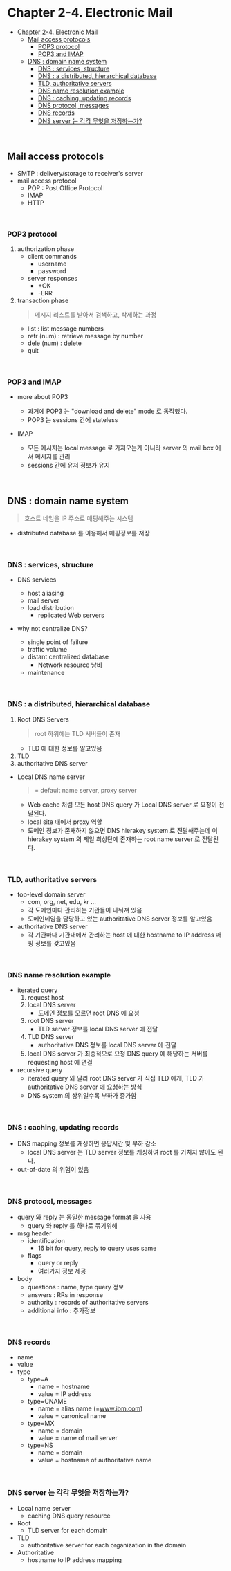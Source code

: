 # Chapter 2-4. Electronic Mail

<!-- TOC -->

- [Chapter 2-4. Electronic Mail](#chapter-2-4-electronic-mail)
    - [Mail access protocols](#mail-access-protocols)
        - [POP3 protocol](#pop3-protocol)
        - [POP3 and IMAP](#pop3-and-imap)
    - [DNS : domain name system](#dns--domain-name-system)
        - [DNS : services, structure](#dns--services-structure)
        - [DNS : a distributed, hierarchical database](#dns--a-distributed-hierarchical-database)
        - [TLD, authoritative servers](#tld-authoritative-servers)
        - [DNS name resolution example](#dns-name-resolution-example)
        - [DNS : caching, updating records](#dns--caching-updating-records)
        - [DNS protocol, messages](#dns-protocol-messages)
        - [DNS records](#dns-records)
        - [DNS server 는 각각 무엇을 저장하는가?](#dns-server-%EB%8A%94-%EA%B0%81%EA%B0%81-%EB%AC%B4%EC%97%87%EC%9D%84-%EC%A0%80%EC%9E%A5%ED%95%98%EB%8A%94%EA%B0%80)

<!-- /TOC -->

<br>

## Mail access protocols

- SMTP : delivery/storage to receiver's server
- mail access protocol
    - POP : Post Office Protocol
    - IMAP
    - HTTP

<br>

### POP3 protocol

1. authorization phase
    - client commands
        - username
        - password
    - server responses
        - +OK
        - -ERR
2. transaction phase
    > 메시지 리스트를 받아서 검색하고, 삭제하는 과정
    - list : list message numbers
    - retr (num) : retrieve message by number
    - dele (num) : delete
    - quit

<br>

### POP3 and IMAP

- more about POP3
    - 과거에 POP3 는 "download and delete" mode 로 동작했다.
    - POP3 는 sessions 간에 stateless

- IMAP
    - 모든 메시지는 local message 로 가져오는게 아니라 server 의 mail box 에서 메시지를 관리
    - sessions 간에 유저 정보가 유지

<br>

## DNS : domain name system

> 호스트 네임을 IP 주소로 매핑해주는 시스템

- distributed database 를 이용해서 매핑정보를 저장

<br>

### DNS : services, structure

- DNS services
    - host aliasing
    - mail server
    - load distribution
        - replicated Web servers

- why not centralize DNS?
    - single point of failure
    - traffic volume
    - distant centralized database
        - Network resource 낭비
    - maintenance

<br>

### DNS : a distributed, hierarchical database

1. Root DNS Servers
    > root 하위에는 TLD 서버들이 존재
    - TLD 에 대한 정보를 알고있음
2. TLD
3. authoritative DNS server

- Local DNS name server
    > = default name server, proxy server
    - Web cache 처럼 모든 host DNS query 가 Local DNS server 로 요청이 전달된다.
    - local site 내에서 proxy 역할
    - 도메인 정보가 존재하지 않으면 DNS hierakey system 로 전달해주는데 이 hierakey system 의 제일 최상단에 존재하는 root name server 로 전달된다.

<br>

### TLD, authoritative servers

- top-level domain server
    - com, org, net, edu, kr ...
    - 각 도메인마다 관리하는 기관들이 나눠져 있음
    - 도메인네임을 담당하고 있는 authoritative DNS server 정보를 알고있음
- authoritative DNS server
    - 각 기관마다 기관내에서 관리하는 host 에 대한 hostname to IP address 매핑 정보를 갖고있음

<br>

### DNS name resolution example

- iterated query
    1. request host
    2. local DNS server
        - 도메인 정보를 모르면 root DNS 에 요청
    3. root DNS server
        - TLD server 정보를 local DNS server 에 전달
    4. TLD DNS server
        - authoritative DNS 정보를 local DNS server 에 전달
    5. local DNS server 가 최종적으로 요청 DNS query 에 해당하는 서버를 requesting host 에 연결
- recursive query
    - iterated query 와 달리 root DNS server 가 직접 TLD 에게, TLD 가 authoritative DNS server 에 요청하는 방식
    - DNS system 의 상위일수록 부하가 증가함

<br>

### DNS : caching, updating records

- DNS mapping 정보를 캐싱하면 응답시간 및 부하 감소
    - local DNS server 는 TLD server 정보를 캐싱하여 root 를 거치지 않아도 된다.
- out-of-date 의 위험이 있음

<br>

### DNS protocol, messages

- query 와 reply 는 동일한 message format 을 사용
    - query 와 reply 를 하나로 묶기위해
- msg header
    - identification
        - 16 bit for query, reply to query uses same
    - flags
        - query or reply
        - 여러가지 정보 제공
- body
    - questions : name, type query 정보
    - answers : RRs in response
    - authority : records of authoritative servers
    - additional info : 추가정보
<br>

### DNS records

- name
- value
- type
    - type=A
        - name = hostname
        - value = IP address
    - type=CNAME
        - name = alias name (=www.ibm.com)
        - value = canonical name
    - type=MX
        - name = domain
        - value = name of mail server
    - type=NS
        - name = domain
        - value = hostname of authoritative name

<br>

### DNS server 는 각각 무엇을 저장하는가?

- Local name server
    - caching DNS query resource
- Root
    - TLD server for each domain
- TLD
    - authoritative server for each organization in the domain
- Authoritative
    - hostname to IP address mapping
